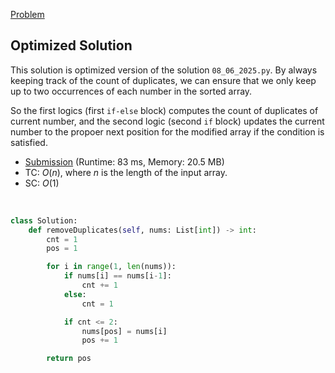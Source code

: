[Problem](https://leetcode.com/problems/remove-duplicates-from-sorted-array-ii/)


## Optimized Solution

This solution is optimized version of the solution `08_06_2025.py`. By always keeping track of the count of duplicates, we can ensure that we only keep up to two occurrences of each number in the sorted array.

So the first logics (first `if-else` block) computes the count of duplicates of current number, and the second logic (second `if` block) updates the current number to the propoer next position for the modified array if the condition is satisfied.

- [Submission](https://leetcode.com/problems/remove-duplicates-from-sorted-array-ii/submissions/1565609944/) (Runtime: 83 ms, Memory: 20.5 MB)
- TC: $O(n)$, where $n$ is the length of the input array.
- SC: $O(1)$

<br>

```python
class Solution:
    def removeDuplicates(self, nums: List[int]) -> int:
        cnt = 1
        pos = 1

        for i in range(1, len(nums)):
            if nums[i] == nums[i-1]:
                cnt += 1
            else:
                cnt = 1

            if cnt <= 2:
                nums[pos] = nums[i]
                pos += 1

        return pos

```